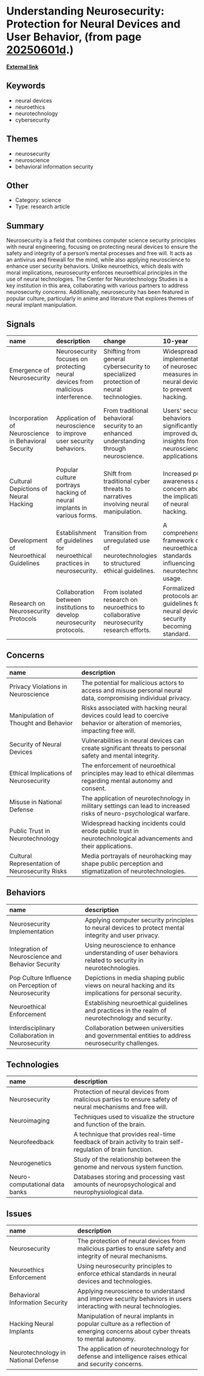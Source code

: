 # __Understanding Neurosecurity: Protection for Neural Devices and User Behavior__, (from page [20250601d](https://kghosh.substack.com/p/20250601d).)

__[External link](https://en.wikipedia.org/wiki/Neurosecurity?utm_source=substack&utm_medium=email)__



## Keywords

* neural devices
* neuroethics
* neurotechnology
* cybersecurity

## Themes

* neurosecurity
* neuroscience
* behavioral information security

## Other

* Category: science
* Type: research article

## Summary

Neurosecurity is a field that combines computer science security principles with neural engineering, focusing on protecting neural devices to ensure the safety and integrity of a person’s mental processes and free will. It acts as an antivirus and firewall for the mind, while also applying neuroscience to enhance user security behaviors. Unlike neuroethics, which deals with moral implications, neurosecurity enforces neuroethical principles in the use of neural technologies. The Center for Neurotechnology Studies is a key institution in this area, collaborating with various partners to address neurosecurity concerns. Additionally, neurosecurity has been featured in popular culture, particularly in anime and literature that explores themes of neural implant manipulation.

## Signals

| name                                                 | description                                                                     | change                                                                                  | 10-year                                                                                          | driving-force                                                                          |   relevancy |
|:-----------------------------------------------------|:--------------------------------------------------------------------------------|:----------------------------------------------------------------------------------------|:-------------------------------------------------------------------------------------------------|:---------------------------------------------------------------------------------------|------------:|
| Emergence of Neurosecurity                           | Neurosecurity focuses on protecting neural devices from malicious interference. | Shifting from general cybersecurity to specialized protection of neural technologies.   | Widespread implementation of neurosecurity measures in neural devices to prevent hacking.        | Increasing use of neural implants and devices leading to heightened security concerns. |           4 |
| Incorporation of Neuroscience in Behavioral Security | Application of neuroscience to improve user security behaviors.                 | From traditional behavioral security to an enhanced understanding through neuroscience. | Users' security behaviors significantly improved due to insights from neuroscience applications. | Desire to enhance protective measures for personal data through neuroscience insights. |           3 |
| Cultural Depictions of Neural Hacking                | Popular culture portrays hacking of neural implants in various forms.           | Shift from traditional cyber threats to narratives involving neural manipulation.       | Increased public awareness and concern about the implications of neural hacking.                 | Fascination with technology's dark side in media influencing public perception.        |           3 |
| Development of Neuroethical Guidelines               | Establishment of guidelines for neuroethical practices in neurosecurity.        | Transition from unregulated use of neurotechnologies to structured ethical guidelines.  | A comprehensive framework of neuroethical standards influencing neurotechnology usage.           | Growing recognition of ethical issues surrounding neurotechnology advancements.        |           4 |
| Research on Neurosecurity Protocols                  | Collaboration between institutions to develop neurosecurity protocols.          | From isolated research on neuroethics to collaborative neurosecurity research efforts.  | Formalized protocols and guidelines for neural device security becoming standard.                | Increased risks associated with neural technologies prompting collaborative research.  |           4 |

## Concerns

| name                                           | description                                                                                                                  |
|:-----------------------------------------------|:-----------------------------------------------------------------------------------------------------------------------------|
| Privacy Violations in Neuroscience             | The potential for malicious actors to access and misuse personal neural data, compromising individual privacy.               |
| Manipulation of Thought and Behavior           | Risks associated with hacking neural devices could lead to coercive behavior or alteration of memories, impacting free will. |
| Security of Neural Devices                     | Vulnerabilities in neural devices can create significant threats to personal safety and mental integrity.                    |
| Ethical Implications of Neurosecurity          | The enforcement of neuroethical principles may lead to ethical dilemmas regarding mental autonomy and consent.               |
| Misuse in National Defense                     | The application of neurotechnology in military settings can lead to increased risks of neuro-psychological warfare.          |
| Public Trust in Neurotechnology                | Widespread hacking incidents could erode public trust in neurotechnological advancements and their applications.             |
| Cultural Representation of Neurosecurity Risks | Media portrayals of neurohacking may shape public perception and stigmatization of neurotechnologies.                        |

## Behaviors

| name                                                 | description                                                                                             |
|:-----------------------------------------------------|:--------------------------------------------------------------------------------------------------------|
| Neurosecurity Implementation                         | Applying computer security principles to neural devices to protect mental integrity and user privacy.   |
| Integration of Neuroscience and Behavior Security    | Using neuroscience to enhance understanding of user behaviors related to security in neurotechnologies. |
| Pop Culture Influence on Perception of Neurosecurity | Depictions in media shaping public views on neural hacking and its implications for personal security.  |
| Neuroethical Enforcement                             | Establishing neuroethical guidelines and practices in the realm of neurotechnology and security.        |
| Interdisciplinary Collaboration in Neurosecurity     | Collaboration between universities and governmental entities to address neurosecurity challenges.       |

## Technologies

| name                           | description                                                                                                |
|:-------------------------------|:-----------------------------------------------------------------------------------------------------------|
| Neurosecurity                  | Protection of neural devices from malicious parties to ensure safety of neural mechanisms and free will.   |
| Neuroimaging                   | Techniques used to visualize the structure and function of the brain.                                      |
| Neurofeedback                  | A technique that provides real-time feedback of brain activity to train self-regulation of brain function. |
| Neurogenetics                  | Study of the relationship between the genome and nervous system function.                                  |
| Neuro-computational data banks | Databases storing and processing vast amounts of neuropsychological and neurophysiological data.           |

## Issues

| name                                | description                                                                                                                     |
|:------------------------------------|:--------------------------------------------------------------------------------------------------------------------------------|
| Neurosecurity                       | The protection of neural devices from malicious parties to ensure safety and integrity of neural mechanisms.                    |
| Neuroethics Enforcement             | Using neurosecurity principles to enforce ethical standards in neural devices and technologies.                                 |
| Behavioral Information Security     | Applying neuroscience to understand and improve security behaviors in users interacting with neural technologies.               |
| Hacking Neural Implants             | Manipulation of neural implants in popular culture as a reflection of emerging concerns about cyber threats to mental autonomy. |
| Neurotechnology in National Defense | The application of neurotechnology for defense and intelligence raises ethical and security concerns.                           |